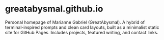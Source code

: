 # greatabysmal.github.io
Personal homepage of Marianne Gabriel (GreatAbysmal). A hybrid of terminal-inspired prompts and clean card layouts, built as a minimalist static site for GitHub Pages. Includes projects, featured writing, and contact links.
